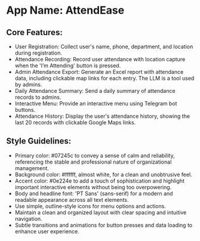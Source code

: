 # **App Name**: AttendEase

## Core Features:

- User Registration: Collect user's name, phone, department, and location during registration.
- Attendance Recording: Record user attendance with location capture when the 'I’m Attending' button is pressed.
- Admin Attendance Export: Generate an Excel report with attendance data, including clickable map links for each entry. The LLM is a tool used by admins.
- Daily Attendance Summary: Send a daily summary of attendance records to admins.
- Interactive Menu: Provide an interactive menu using Telegram bot buttons.
- Attendance History: Display the user's attendance history, showing the last 20 records with clickable Google Maps links.

## Style Guidelines:

- Primary color: #07245c to convey a sense of calm and reliability, referencing the stable and professional nature of organizational management.
- Background color: #ffffff, almost white, for a clean and unobtrusive feel.
- Accent color: #0e224e to add a touch of sophistication and highlight important interactive elements without being too overpowering.
- Body and headline font: 'PT Sans' (sans-serif) for a modern and readable appearance across all text elements.
- Use simple, outline-style icons for menu options and actions.
- Maintain a clean and organized layout with clear spacing and intuitive navigation.
- Subtle transitions and animations for button presses and data loading to enhance user experience.